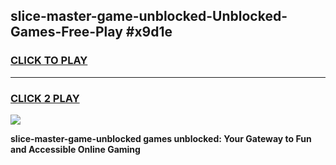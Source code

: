 
## slice-master-game-unblocked-Unblocked-Games-Free-Play #x9d1e
<h3>
<a href="https://us.freeplayer.one?title=slice-master-game-unblocked&ref=9M">CLICK TO PLAY</a></h3>
<hr>

<h3>
<a href="https://us.freeplayer.one?title=slice-master-game-unblocked&ref=9M">CLICK 2 PLAY</a>
  
</h3>

<a href="https://us.freeplayer.one?title=slice-master-game-unblocked&ref=9M"><img src="https://clearcache.store/games.png"></a>


**slice-master-game-unblocked games unblocked: Your Gateway to Fun and Accessible Online Gaming**
